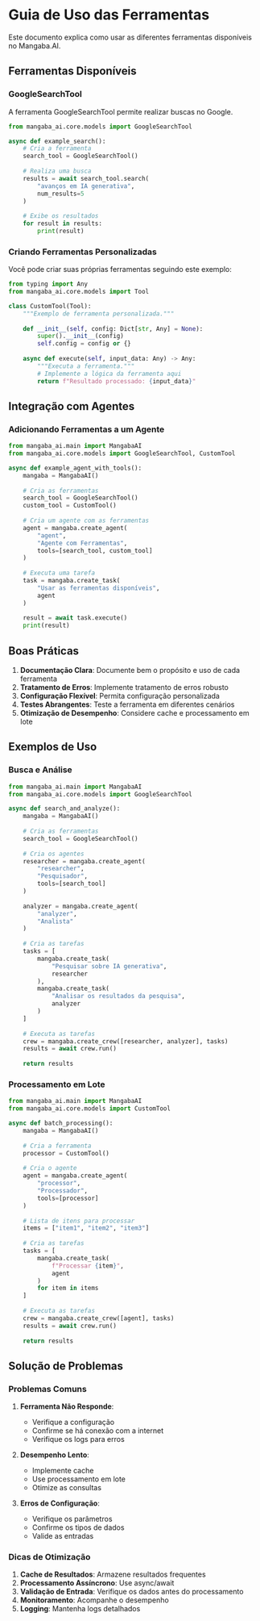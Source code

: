 # Guia de Uso das Ferramentas

Este documento explica como usar as diferentes ferramentas disponíveis no Mangaba.AI.

## Ferramentas Disponíveis

### GoogleSearchTool

A ferramenta GoogleSearchTool permite realizar buscas no Google.

```python
from mangaba_ai.core.models import GoogleSearchTool

async def example_search():
    # Cria a ferramenta
    search_tool = GoogleSearchTool()
    
    # Realiza uma busca
    results = await search_tool.search(
        "avanços em IA generativa",
        num_results=5
    )
    
    # Exibe os resultados
    for result in results:
        print(result)
```

### Criando Ferramentas Personalizadas

Você pode criar suas próprias ferramentas seguindo este exemplo:

```python
from typing import Any
from mangaba_ai.core.models import Tool

class CustomTool(Tool):
    """Exemplo de ferramenta personalizada."""
    
    def __init__(self, config: Dict[str, Any] = None):
        super().__init__(config)
        self.config = config or {}
    
    async def execute(self, input_data: Any) -> Any:
        """Executa a ferramenta."""
        # Implemente a lógica da ferramenta aqui
        return f"Resultado processado: {input_data}"
```

## Integração com Agentes

### Adicionando Ferramentas a um Agente

```python
from mangaba_ai.main import MangabaAI
from mangaba_ai.core.models import GoogleSearchTool, CustomTool

async def example_agent_with_tools():
    mangaba = MangabaAI()
    
    # Cria as ferramentas
    search_tool = GoogleSearchTool()
    custom_tool = CustomTool()
    
    # Cria um agente com as ferramentas
    agent = mangaba.create_agent(
        "agent",
        "Agente com Ferramentas",
        tools=[search_tool, custom_tool]
    )
    
    # Executa uma tarefa
    task = mangaba.create_task(
        "Usar as ferramentas disponíveis",
        agent
    )
    
    result = await task.execute()
    print(result)
```

## Boas Práticas

1. **Documentação Clara**: Documente bem o propósito e uso de cada ferramenta
2. **Tratamento de Erros**: Implemente tratamento de erros robusto
3. **Configuração Flexível**: Permita configuração personalizada
4. **Testes Abrangentes**: Teste a ferramenta em diferentes cenários
5. **Otimização de Desempenho**: Considere cache e processamento em lote

## Exemplos de Uso

### Busca e Análise

```python
from mangaba_ai.main import MangabaAI
from mangaba_ai.core.models import GoogleSearchTool

async def search_and_analyze():
    mangaba = MangabaAI()
    
    # Cria as ferramentas
    search_tool = GoogleSearchTool()
    
    # Cria os agentes
    researcher = mangaba.create_agent(
        "researcher",
        "Pesquisador",
        tools=[search_tool]
    )
    
    analyzer = mangaba.create_agent(
        "analyzer",
        "Analista"
    )
    
    # Cria as tarefas
    tasks = [
        mangaba.create_task(
            "Pesquisar sobre IA generativa",
            researcher
        ),
        mangaba.create_task(
            "Analisar os resultados da pesquisa",
            analyzer
        )
    ]
    
    # Executa as tarefas
    crew = mangaba.create_crew([researcher, analyzer], tasks)
    results = await crew.run()
    
    return results
```

### Processamento em Lote

```python
from mangaba_ai.main import MangabaAI
from mangaba_ai.core.models import CustomTool

async def batch_processing():
    mangaba = MangabaAI()
    
    # Cria a ferramenta
    processor = CustomTool()
    
    # Cria o agente
    agent = mangaba.create_agent(
        "processor",
        "Processador",
        tools=[processor]
    )
    
    # Lista de itens para processar
    items = ["item1", "item2", "item3"]
    
    # Cria as tarefas
    tasks = [
        mangaba.create_task(
            f"Processar {item}",
            agent
        )
        for item in items
    ]
    
    # Executa as tarefas
    crew = mangaba.create_crew([agent], tasks)
    results = await crew.run()
    
    return results
```

## Solução de Problemas

### Problemas Comuns

1. **Ferramenta Não Responde**:
   - Verifique a configuração
   - Confirme se há conexão com a internet
   - Verifique os logs para erros

2. **Desempenho Lento**:
   - Implemente cache
   - Use processamento em lote
   - Otimize as consultas

3. **Erros de Configuração**:
   - Verifique os parâmetros
   - Confirme os tipos de dados
   - Valide as entradas

### Dicas de Otimização

1. **Cache de Resultados**: Armazene resultados frequentes
2. **Processamento Assíncrono**: Use async/await
3. **Validação de Entrada**: Verifique os dados antes do processamento
4. **Monitoramento**: Acompanhe o desempenho
5. **Logging**: Mantenha logs detalhados 